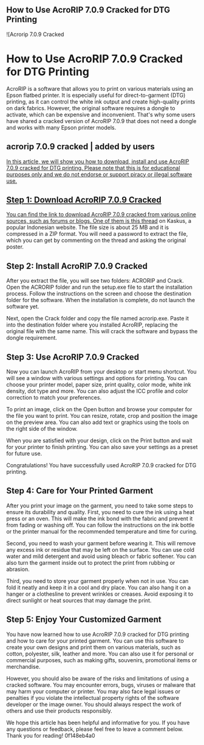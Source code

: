 ## How to Use AcroRIP 7.0.9 Cracked for DTG Printing

 
![Acrorip 7.0.9 Cracked 
<h1>How to Use AcroRIP 7.0.9 Cracked for DTG Printing</h1>
<p>AcroRIP is a software that allows you to print on various materials using an Epson flatbed printer. It is especially useful for direct-to-garment (DTG) printing, as it can control the white ink output and create high-quality prints on dark fabrics. However, the original software requires a dongle to activate, which can be expensive and inconvenient. That's why some users have shared a cracked version of AcroRIP 7.0.9 that does not need a dongle and works with many Epson printer models.</p>
<h2>acrorip 7.0.9 cracked | added by users</h2>
<p><a href=](https://encrypted-tbn1.gstatic.com/images?q=tbn:ANd9GcQg6lwyD_orsv0QA8I3SK2PF6I-59BAow5gYIKtXHqEtCKQ34SBqF-3K9Q)**Download File**
 
In this article, we will show you how to download, install and use AcroRIP 7.0.9 cracked for DTG printing. Please note that this is for educational purposes only and we do not endorse or support piracy or illegal software use.
 
## Step 1: Download AcroRIP 7.0.9 Cracked
 
You can find the link to download AcroRIP 7.0.9 cracked from various online sources, such as forums or blogs. One of them is [this thread](https://www.kaskus.co.id/thread/517c9574601243126b000008/share-acrorip-709--crack) on Kaskus, a popular Indonesian website. The file size is about 25 MB and it is compressed in a ZIP format. You will need a password to extract the file, which you can get by commenting on the thread and asking the original poster.
 
## Step 2: Install AcroRIP 7.0.9 Cracked
 
After you extract the file, you will see two folders: ACRORIP and Crack. Open the ACRORIP folder and run the setup.exe file to start the installation process. Follow the instructions on the screen and choose the destination folder for the software. When the installation is complete, do not launch the software yet.
 
Next, open the Crack folder and copy the file named acrorip.exe. Paste it into the destination folder where you installed AcroRIP, replacing the original file with the same name. This will crack the software and bypass the dongle requirement.
 
## Step 3: Use AcroRIP 7.0.9 Cracked
 
Now you can launch AcroRIP from your desktop or start menu shortcut. You will see a window with various settings and options for printing. You can choose your printer model, paper size, print quality, color mode, white ink density, dot type and more. You can also adjust the ICC profile and color correction to match your preferences.
 
To print an image, click on the Open button and browse your computer for the file you want to print. You can resize, rotate, crop and position the image on the preview area. You can also add text or graphics using the tools on the right side of the window.
 
When you are satisfied with your design, click on the Print button and wait for your printer to finish printing. You can also save your settings as a preset for future use.
 
Congratulations! You have successfully used AcroRIP 7.0.9 cracked for DTG printing.
  
## Step 4: Care for Your Printed Garment
 
After you print your image on the garment, you need to take some steps to ensure its durability and quality. First, you need to cure the ink using a heat press or an oven. This will make the ink bond with the fabric and prevent it from fading or washing off. You can follow the instructions on the ink bottle or the printer manual for the recommended temperature and time for curing.
 
Second, you need to wash your garment before wearing it. This will remove any excess ink or residue that may be left on the surface. You can use cold water and mild detergent and avoid using bleach or fabric softener. You can also turn the garment inside out to protect the print from rubbing or abrasion.
 
Third, you need to store your garment properly when not in use. You can fold it neatly and keep it in a cool and dry place. You can also hang it on a hanger or a clothesline to prevent wrinkles or creases. Avoid exposing it to direct sunlight or heat sources that may damage the print.
 
## Step 5: Enjoy Your Customized Garment
 
You have now learned how to use AcroRIP 7.0.9 cracked for DTG printing and how to care for your printed garment. You can use this software to create your own designs and print them on various materials, such as cotton, polyester, silk, leather and more. You can also use it for personal or commercial purposes, such as making gifts, souvenirs, promotional items or merchandise.
 
However, you should also be aware of the risks and limitations of using a cracked software. You may encounter errors, bugs, viruses or malware that may harm your computer or printer. You may also face legal issues or penalties if you violate the intellectual property rights of the software developer or the image owner. You should always respect the work of others and use their products responsibly.
 
We hope this article has been helpful and informative for you. If you have any questions or feedback, please feel free to leave a comment below. Thank you for reading!
 0f148eb4a0
